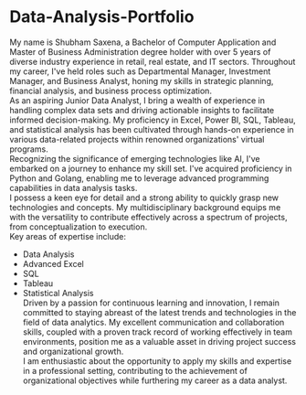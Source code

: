 # Data-Analysis-Portfolio
My name is Shubham Saxena, a Bachelor of Computer Application and Master of
Business Administration degree holder with over 5 years of diverse industry
experience in retail, real estate, and IT sectors. Throughout my career, I've held roles
such as Departmental Manager, Investment Manager, and Business Analyst, honing
my skills in strategic planning, financial analysis, and business process optimization. </br>
As an aspiring Junior Data Analyst, I bring a wealth of experience in handling complex
data sets and driving actionable insights to facilitate informed decision-making. My
proficiency in Excel, Power BI, SQL, Tableau, and statistical analysis has been
cultivated through hands-on experience in various data-related projects within
renowned organizations' virtual programs.</br>
Recognizing the significance of emerging technologies like AI, I've embarked on a
journey to enhance my skill set. I've acquired proficiency in Python and Golang,
enabling me to leverage advanced programming capabilities in data analysis tasks.</br>
I possess a keen eye for detail and a strong ability to quickly grasp new technologies
and concepts. My multidisciplinary background equips me with the versatility to
contribute effectively across a spectrum of projects, from conceptualization to
execution.</br>
Key areas of expertise include:</br>
- Data Analysis</br>
- Advanced Excel</br>
- SQL</br>
- Tableau</br>
- Statistical Analysis</br>
Driven by a passion for continuous learning and innovation, I remain committed to
staying abreast of the latest trends and technologies in the field of data analytics. My
excellent communication and collaboration skills, coupled with a proven track record
of working effectively in team environments, position me as a valuable asset in
driving project success and organizational growth.</br>
I am enthusiastic about the opportunity to apply my skills and expertise in a
professional setting, contributing to the achievement of organizational objectives
while furthering my career as a data analyst.
